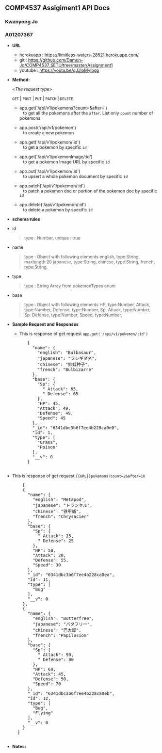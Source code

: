 **COMP4537 Assigiment1 API Docs**
----
  <h3>Kwanyong Jo </h3>
  <h3>A01207367</h3>

* **URL**

  + herokuapp : https://limitless-waters-28521.herokuapp.com/
  * git : https://github.com/Damon-Jo/COMP4537_SETU/tree/master/Assignment1
  * youtube : https://youtu.be/gJJIoMylbgo

* **Method:**
  
  <_The request type_>

  `GET` | `POST` | `PUT` | `PATCH` | `DELETE`

   + app.get('/api/v1/pokemons?count=<number>&after=<number>')<br>
&nbsp;&nbsp; to get all the pokemons after the `after`. List only `count` number of pokemons


   * app.post('/api/v1/pokemon')<br>
&nbsp;&nbsp; to create a new pokemon

   * app.get('/api/v1/pokemon/:id')<br>
&nbsp;&nbsp; to get a pokemon by specific `id`

   * app.get('/api/v1/pokemonImage/:id')<br>
&nbsp;&nbsp; to get a pokemon Image URL by specific `id`
   
   * app.put('/api/v1/pokemon/:id')<br>
&nbsp;&nbsp; to upsert a whole pokemon document by specific `id`

   * app.patch('/api/v1/pokemon/:id')<br>
&nbsp;&nbsp; to patch a pokemon doc or portion of the pokemon doc by specific `id`   

   * app.delete('/api/v1/pokemon/:id')<br>
&nbsp;&nbsp; to delete a pokemon by specific `id`




*  **schema rules**
  * id <br>
    > type : Number, unique : true
  
  * name <br>
    > type : Object with following elements
    > english, type:String, maxlength:20
    > japanese, type:String,
    > chinese, type:String,
    > french, type:String,
  * type <br>
    > type : String Array from pokemonTypes enum
  
  * base <br>
    > type : Object with following elements
    > HP, type:Number,
    > Attack, type:Number,
    > Defense, type:Number,
    > Sp. Attack, type:Number,
    > Sp. Defense, type:Number,
    > Speed, type:Number,


*  **Sample Request and Responses**
   * This is response of get request `app.get('/api/v1/pokemon/:id')`
      <pre>
        {
          "name": {
            "english": "Bulbasaur",
            "japanese": "フシギダネ",
            "chinese": "妙蛙种子",
            "french": "Bulbizarre"
          },
          "base": {
            "Sp": {
              " Attack": 65,
              " Defense": 65
            },
            "HP": 45,
            "Attack": 49,
            "Defense": 49,
            "Speed": 45
          },
          "_id": "6341dbc3b6f7ee4b228ca0e0",
          "id": 1,
          "type": [
            "Grass",
            "Poison"
          ],
          "__v": 0
        }
      </pre>
  * This is response of get request `{{URL}}pokemons?count=2&after=10`
      <pre>
        [
        {
          "name": {
            "english": "Metapod",
            "japanese": "トランセル",
            "chinese": "铁甲蛹",
            "french": "Chrysacier"
          },
          "base": {
            "Sp": {
              " Attack": 25,
              " Defense": 25
            },
            "HP": 50,
            "Attack": 20,
            "Defense": 55,
            "Speed": 30
          },
          "_id": "6341dbc3b6f7ee4b228ca0ea",
          "id": 11,
          "type": [
            "Bug"
          ],
          "__v": 0
        },
        {
          "name": {
            "english": "Butterfree",
            "japanese": "バタフリー",
            "chinese": "巴大蝶",
            "french": "Papilusion"
          },
          "base": {
            "Sp": {
              " Attack": 90,
              " Defense": 80
            },
            "HP": 60,
            "Attack": 45,
            "Defense": 50,
            "Speed": 70
          },
          "_id": "6341dbc3b6f7ee4b228ca0eb",
          "id": 12,
          "type": [
            "Bug",
            "Flying"
          ],
          "__v": 0
        }
      ]
      </pre>

* **Notes:**

